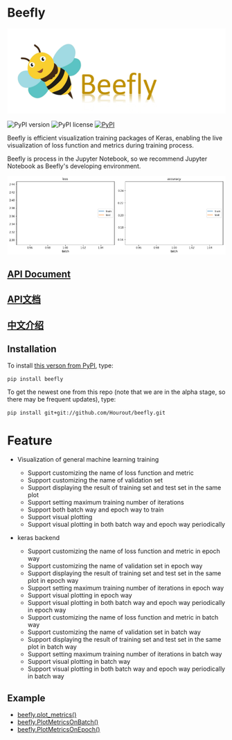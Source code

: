# Beefly

![](/image/1542382970(1).png)

![PyPI version](https://img.shields.io/pypi/pyversions/beefly.svg)
![PyPI license](https://img.shields.io/pypi/l/beefly.svg)
[![PyPI](https://img.shields.io/pypi/v/beefly.svg)](https://pypi.python.org/pypi/beefly)

Beefly is efficient visualization training packages of Keras, enabling the live visualization of loss function and metrics during training process.

Beefly is process in the Jupyter Notebook, so we recommend Jupyter Notebook as Beefly's developing environment.

![](/image/plot_metrics.gif)

## [API Document](/document/English_API.md)
## [API文档](/document/Chinese_API.md)
## [中文介绍](/document/Chinese.md)

## Installation

To install [this verson from PyPI](https://pypi.org/project/beefly/), type:

```
pip install beefly
```

To get the newest one from this repo (note that we are in the alpha stage, so there may be frequent updates), type:

```
pip install git+git://github.com/Hourout/beefly.git
```

# Feature
- Visualization of general machine learning training
  - Support customizing the name of loss function and metric 
  - Support customizing the name of validation set
  - Support displaying the result of training set and test set in the same plot
  - Support setting maximum training number of iterations
  - Support both batch way and epoch way to train
  - Support visual plotting
  - Support visual plotting in both batch way and epoch way periodically
  
- keras backend
  - Support customizing the name of loss function and metric in epoch way
  - Support customizing the name of validation set in epoch way
  - Support displaying the result of training set and test set in the same plot in epoch way
  - Support setting maximum training number of iterations in epoch way
  - Support visual plotting in epoch way
  - Support visual plotting in both batch way and epoch way periodically in epoch way
  - Support customizing the name of loss function and metric in batch way
  - Support customizing the name of validation set in batch way
  - Support displaying the result of training set and test set in the same plot in batch way
  - Support setting maximum training number of iterations in batch way
  - Support visual plotting in batch way
  - Support visual plotting in both batch way and epoch way periodically in batch way


## Example
- [beefly.plot_metrics()](/example/plot_metrics.ipynb)
- [beefly.PlotMetricsOnBatch()](/example/PlotMetricsOnBatch.ipynb)
- [beefly.PlotMetricsOnEpoch()](/example/PlotMetricsOnEpoch.ipynb)

